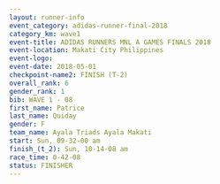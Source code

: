 ```yaml
---
layout: runner-info 
event_category: adidas-runner-final-2018 
category_km: wave1 
event-title: ADIDAS RUNNERS MNL A GAMES FINALS 2018  
event-location: Makati City Philippines 
event-logo: 
event-date: 2018-05-01 
checkpoint-name2: FINISH (T-2) 
overall_rank: 6
gender_rank: 1
bib: WAVE 1 - 08
first_name: Patrice
last_name: Quiday
gender: F
team_name: Ayala Triads Ayala Makati
start: Sun, 09-32-00 am
finish_(t_2): Sun, 10-14-08 am
race_time: 0-42-08
status: FINISHER
---
```

